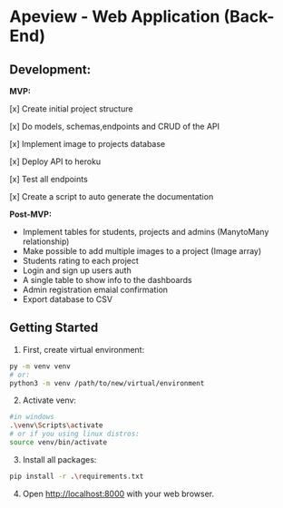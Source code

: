 # Apeview - Web Application (Back-End)

## Development:

**MVP:**

[x] Create initial project structure

[x] Do models, schemas,endpoints and CRUD of the API

[x] Implement image to projects database

[x] Deploy API to heroku

[x] Test all endpoints

[x] Create a script to auto generate the documentation 

**Post-MVP:**

- Implement tables for students, projects and admins (ManytoMany relationship)
- Make possible to add multiple images to a project (Image array)
- Students rating to each project
- Login and sign up users auth
- A single table to show info to the dashboards
- Admin registration emaial confirmation
- Export database to CSV

## Getting Started

1. First, create virtual environment:

```bash
py -m venv venv
# or:
python3 -m venv /path/to/new/virtual/environment
```

2. Activate venv:

```bash
#in windows
.\venv\Scripts\activate 
# or if you using linux distros:
source venv/bin/activate
```

3. Install all packages:

```bash
pip install -r .\requirements.txt
```

4. Open [http://localhost:8000](http://localhost:8000) with your web browser.

